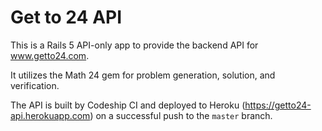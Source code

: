 # Get to 24 API

This is a Rails 5 API-only app to provide the backend API for www.getto24.com.

It utilizes the Math 24 gem for problem generation, solution, and verification.

The API is built by Codeship CI and deployed to Heroku
(https://getto24-api.herokuapp.com) on a successful push to the `master` branch.
